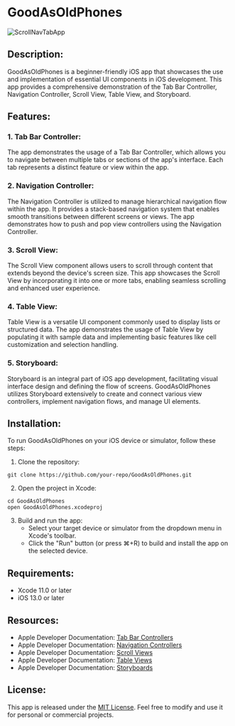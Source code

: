 # GoodAsOldPhones

![ScrollNavTabApp](https://github.com/RedisMadani/GoodAsOldPhones/assets/136177376/269d74ce-b228-4482-a9d0-b308f161551a)

## Description:
GoodAsOldPhones is a beginner-friendly iOS app that showcases the use and implementation of essential UI components in iOS development. This app provides a comprehensive demonstration of the Tab Bar Controller, Navigation Controller, Scroll View, Table View, and Storyboard.

## Features:

### 1. Tab Bar Controller:
The app demonstrates the usage of a Tab Bar Controller, which allows you to navigate between multiple tabs or sections of the app's interface. Each tab represents a distinct feature or view within the app.

### 2. Navigation Controller:
The Navigation Controller is utilized to manage hierarchical navigation flow within the app. It provides a stack-based navigation system that enables smooth transitions between different screens or views. The app demonstrates how to push and pop view controllers using the Navigation Controller.

### 3. Scroll View:
The Scroll View component allows users to scroll through content that extends beyond the device's screen size. This app showcases the Scroll View by incorporating it into one or more tabs, enabling seamless scrolling and enhanced user experience.

### 4. Table View:
Table View is a versatile UI component commonly used to display lists or structured data. The app demonstrates the usage of Table View by populating it with sample data and implementing basic features like cell customization and selection handling.

### 5. Storyboard:
Storyboard is an integral part of iOS app development, facilitating visual interface design and defining the flow of screens. GoodAsOldPhones utilizes Storyboard extensively to create and connect various view controllers, implement navigation flows, and manage UI elements.

## Installation:
To run GoodAsOldPhones on your iOS device or simulator, follow these steps:

1. Clone the repository:
```
git clone https://github.com/your-repo/GoodAsOldPhones.git
```

2. Open the project in Xcode:
```
cd GoodAsOldPhones
open GoodAsOldPhones.xcodeproj
```

3. Build and run the app:
   - Select your target device or simulator from the dropdown menu in Xcode's toolbar.
   - Click the "Run" button (or press ⌘+R) to build and install the app on the selected device.

## Requirements:
- Xcode 11.0 or later
- iOS 13.0 or later

## Resources:
- Apple Developer Documentation: [Tab Bar Controllers](https://developer.apple.com/documentation/uikit/uitabbarcontroller)
- Apple Developer Documentation: [Navigation Controllers](https://developer.apple.com/documentation/uikit/uinavigationcontroller)
- Apple Developer Documentation: [Scroll Views](https://developer.apple.com/documentation/uikit/uiscrollview)
- Apple Developer Documentation: [Table Views](https://developer.apple.com/documentation/uikit/uitableview)
- Apple Developer Documentation: [Storyboards](https://developer.apple.com/documentation/uikit/storyboard)

## License:
This app is released under the [MIT License](https://opensource.org/licenses/MIT). Feel free to modify and use it for personal or commercial projects.
